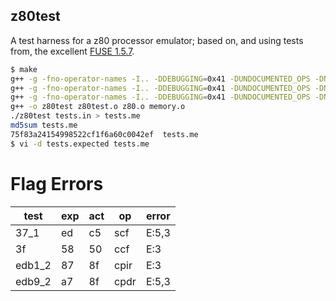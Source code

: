 z80test
-------

A test harness for a z80 processor emulator; based on, and using tests from,
the excellent [FUSE 1.5.7](http://fuse-emulator.sourceforge.net/).

```bash
$ make
g++ -g -fno-operator-names -I.. -DDEBUGGING=0x41 -DUNDOCUMENTED_OPS -DNO_CHECKPOINT -D'PRINTER(x)=x'  -c -o z80test.o z80test.cc
g++ -g -fno-operator-names -I.. -DDEBUGGING=0x41 -DUNDOCUMENTED_OPS -DNO_CHECKPOINT -D'PRINTER(x)=x' -o z80.o -c ../z80.cpp
g++ -g -fno-operator-names -I.. -DDEBUGGING=0x41 -DUNDOCUMENTED_OPS -DNO_CHECKPOINT -D'PRINTER(x)=x' -o memory.o -c ../memory.cpp
g++ -o z80test z80test.o z80.o memory.o
./z80test tests.in > tests.me
md5sum tests.me
75f83a24154998522cf1f6a60c0042ef  tests.me
$ vi -d tests.expected tests.me
```

Flag Errors
===========

|test	|exp	|act	|op		|error	|
|-------|-------|-------|---------------|-------|
|37_1	|ed	|c5	|scf		| E:5,3	|
|3f	|58	|50	|ccf		| E:3	|
|edb1_2 |87 |8f |cpir   | E:3   |
|edb9_2 |a7 |8f |cpdr   | E:5,3 |
